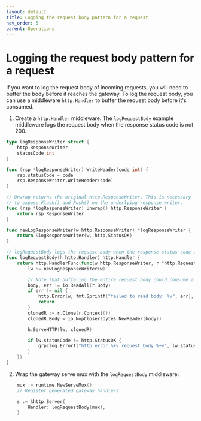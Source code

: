 ```yaml
---
layout: default
title: Logging the request body pattern for a request
nav_order: 5
parent: Operations
---
```


# Logging the request body pattern for a request

If you want to log the request body of incoming requests, you will need to buffer the body before it reaches the gateway. To log the request body, you can use a middleware `http.Handler` to buffer the request body before it's consumed.

1. Create a `http.Handler` middleware. The `logRequestBody` example middleware logs the request body when the response status code is not 200.

```go
type logResponseWriter struct {
	http.ResponseWriter
	statusCode int
}

func (rsp *logResponseWriter) WriteHeader(code int) {
	rsp.statusCode = code
	rsp.ResponseWriter.WriteHeader(code)
}

// Unwrap returns the original http.ResponseWriter. This is necessary
// to expose Flush() and Push() on the underlying response writer.
func (rsp *logResponseWriter) Unwrap() http.ResponseWriter {
	return rsp.ResponseWriter
}

func newLogResponseWriter(w http.ResponseWriter) *logResponseWriter {
	return &logResponseWriter{w, http.StatusOK}
}

// logRequestBody logs the request body when the response status code is not 200.
func logRequestBody(h http.Handler) http.Handler {
	return http.HandlerFunc(func(w http.ResponseWriter, r *http.Request) {
		lw := newLogResponseWriter(w)

		// Note that buffering the entire request body could consume a lot of memory.
		body, err := io.ReadAll(r.Body)
		if err != nil {
			http.Error(w, fmt.Sprintf("failed to read body: %v", err), http.StatusBadRequest)
			return
		}
		clonedR := r.Clone(r.Context())
		clonedR.Body = io.NopCloser(bytes.NewReader(body))

		h.ServeHTTP(lw, clonedR)

		if lw.statusCode != http.StatusOK {
			grpclog.Errorf("http error %+v request body %+v", lw.statusCode, string(body))
		}
	})
}
```

2. Wrap the gateway serve mux with the `logRequestBody` middleware:

```go
    mux := runtime.NewServeMux()
    // Register generated gateway handlers

    s := &http.Server{
        Handler: logRequestBody(mux),
    }
```
